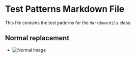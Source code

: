 ﻿# Test Patterns Markdown File

This file contains the test patterns for the `MarkdownUtils` class.

## Normal replacement

* ![Normal Image](https://raw.githubusercontent.com/TsuyoshiUshio/BlogBabel/main/BlogBabel/BabelLibs.Tests/bin/Debug/net8.0/fixture/MarkdownUtilsTests/ConvertPathNormalCase/img/blogbabel-icon.jpg)